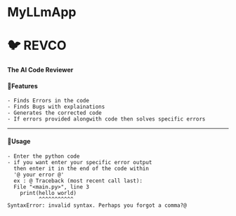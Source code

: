 # MyLLmApp
# 🐦 REVCO
**The AI Code Reviewer**

#### 📃Features
```
- Finds Errors in the code
- Finds Bugs with explainations
- Generates the corrected code
- If errors provided alongwith code then solves specific errors  
```
---

#### 🦅Usage
```
- Enter the python code
- if you want enter your specific error output 
  then enter it in the end of the code within 
  '@ your error @'
  ex : @ Traceback (most recent call last):
  File "<main.py>", line 3
    print(hello world)
          ^^^^^^^^^^^
SyntaxError: invalid syntax. Perhaps you forgot a comma?@

```
